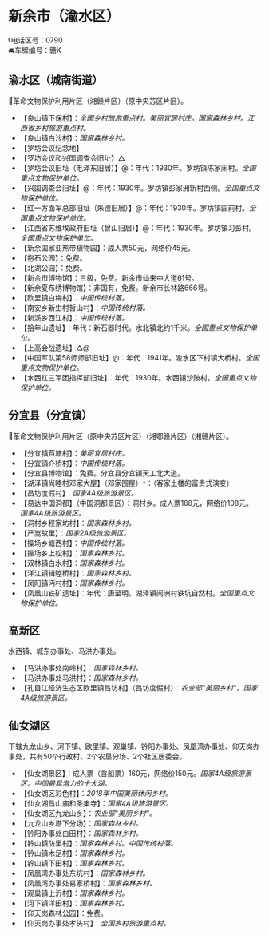# 新余市（渝水区）  
📞电话区号：0790  
🚘车牌编号：赣K  

## 渝水区（城南街道）  
🚩革命文物保护利用片区（湘赣片区）（原中央苏区片区）。   
* 【良山镇下保村】：*全国乡村旅游重点村。美丽宜居村庄。国家森林乡村。江西省乡村旅游重点村。*  
* 【良山镇白沙村】：*国家森林乡村。*  
* 【罗坊会议纪念地】  
* 【罗坊会议和兴国调查会旧址】△
* 【罗坊会议旧址（毛泽东旧居）】@：年代：1930年。罗坊镇陈家闹村。*全国重点文物保护单位。*  
* 【兴国调查会旧址】@：年代：1930年。罗坊镇彭家洲新村西侧。*全国重点文物保护单位。*  
* 【红一方面军总部旧址（朱德旧居）】@：年代：1930年。罗坊镇园前村。*全国重点文物保护单位。*  
* 【江西省苏维埃政府旧址（曾山旧居）】@：年代：1930年。罗坊镇习彭村。*全国重点文物保护单位。*  
* 【新余国家亚热带植物园】：成人票50元，网络价45元。   
* 【抱石公园】：免费。   
* 【北湖公园】：免费。   
* 【新余市博物馆】：三级，免费。新余市仙来中大道61号。   
* 【新余夏布绣博物馆】：非国有，免费。新余市长林路666号。   
* 【欧里镇白梅村】：*中国传统村落。*  
* 【南安乡新生村哲山村】：*中国传统村落。*  
* 【新溪乡西江村】：*中国传统村落。*  
* 【拾年山遗址】：年代：新石器时代。水北镇北约1千米。*全国重点文物保护单位。*  
* 【上高会战遗址】△@  
* 【中国军队第58师师部旧址】@：年代：1941年。渝水区下村镇大桥村。*全国重点文物保护单位。*  
* 【水西红三军团指挥部旧址】：年代：1930年。水西镇沙陂村。*全国重点文物保护单位。*  

## 分宜县（分宜镇）  
🚩革命文物保护利用片区（原中央苏区片区）（湘鄂赣片区）（湘赣片区）。   
* 【分宜镇芦塘村】：*美丽宜居村庄。*  
* 【分宜镇介桥村】：*中国传统村落。*  
* 【分宜县博物馆】：免费。分宜县分宜镇天工北大道。   
* 【湖泽镇尚睦村邓家大屋】（邓家围屋）`*`：（客家土楼的富贵式演变）  
* 【昌坊度假村】：*国家4A级旅游景区。*  
* 【易达中国洞都】（中国洞都景区）：洞村乡。成人票168元，网络价108元。*国家4A级旅游景区。*  
* 【洞村乡程家坊村】：*国家森林乡村。*  
* 【严嵩故里】：*国家2A级旅游景区。*  
* 【操场乡塘西村】：*中国传统村落。*  
* 【操场乡上松村】：*国家森林乡村。*  
* 【双林镇白水村】：*国家森林乡村。*  
* 【洋江镇辑睦桥村】：*国家森林乡村。*  
* 【凤阳镇沔村村】：*国家森林乡村。*  
* 【凤凰山铁矿遗址】：年代：唐至明。湖泽镇闹洲村铁坑自然村。*全国重点文物保护单位。*  

## 高新区  
水西镇、城东办事处、马洪办事处。   
* 【马洪办事处南岭村】：*国家森林乡村。*  
* 【马洪办事处马洪村】：*国家森林乡村。*  
* 【孔目江经济生态区欧里镇昌坊村】（昌坊度假村）：*农业部“美丽乡村”。国家4A级旅游景区。*  

## 仙女湖区  
下辖九龙山乡、河下镇、欧里镇、观巢镇、钤阳办事处、凤凰湾办事处、仰天岗办事处，共有50个行政村、2个农垦分场、2个社区居委会。   
* 【仙女湖景区】：成人票（含船票）160元，网络价150元。*国家4A级旅游景区。中国最具潜力的十大湖。*  
* 【仙女湖区彩色村】：*2018年中国美丽休闲乡村。*  
* 【仙女湖昌山庙和圣集寺】：*国家4A级旅游景区。*  
* 【仙女湖区九龙山乡】：*农业部“美丽乡村”。*  
* 【九龙山乡塔下分场】：*国家森林乡村。*  
* 【钤阳办事处白田村】：*国家森林乡村。*  
* 【钤山镇防里村】：*国家森林乡村。中国传统村落。*  
* 【钤山镇木足村】：*国家森林乡村。*  
* 【钤山镇下田村】：*国家森林乡村。*  
* 【凤凰湾办事处东坑村】：*国家森林乡村。*  
* 【凤凰湾办事处易家桥村】：*国家森林乡村。*  
* 【观巢镇上沂村】：*国家森林乡村。*  
* 【河下镇洋田村】：*国家森林乡村。*  
* 【仰天岗森林公园】：免费。   
* 【仰天岗办事处孝头村】：*全国乡村旅游重点村。*